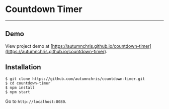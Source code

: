 # Countdown Timer

---

## Demo

View project demo at [https://autumnchris.github.io/countdown-timer](https://autumnchris.github.io/countdown-timer).

## Installation

```
$ git clone https://github.com/autumnchris/countdown-timer.git
$ cd countdown-timer
$ npm install
$ npm start
```
Go to `http://localhost:8080`.
